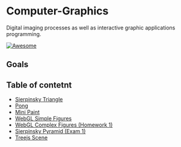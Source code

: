 # Computer-Graphics
Digital imaging processes as well as interactive graphic applications programming.

[![Awesome](https://cdn.rawgit.com/sindresorhus/awesome/d7305f38d29fed78fa85652e3a63e154dd8e8829/media/badge.svg)](https://github.com/wasabeef/awesome-android-ui)

## Goals

## Table of contetnt
- [Sierpinsky Triangle](SierpinskiTriangle)
- [Pong](Pong)
- [Mini Paint](Paint)
- [WebGL Simple Figures](WebGLSimpleFigures)
- [WebGL Complex Figures (Homework 1)](Tarea1)
- [Sierpinsky Pyramid (Exam 1)](Examen1)
- [Treejs Scene](TreeJsScene)